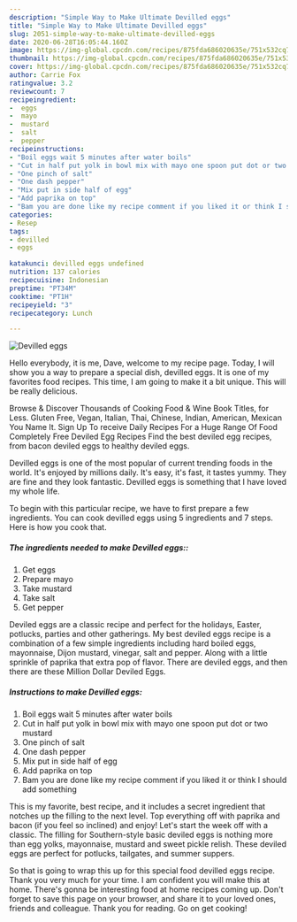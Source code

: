 ```yaml
---
description: "Simple Way to Make Ultimate Devilled eggs"
title: "Simple Way to Make Ultimate Devilled eggs"
slug: 2051-simple-way-to-make-ultimate-devilled-eggs
date: 2020-06-28T16:05:44.160Z
image: https://img-global.cpcdn.com/recipes/875fda686020635e/751x532cq70/devilled-eggs-recipe-main-photo.jpg
thumbnail: https://img-global.cpcdn.com/recipes/875fda686020635e/751x532cq70/devilled-eggs-recipe-main-photo.jpg
cover: https://img-global.cpcdn.com/recipes/875fda686020635e/751x532cq70/devilled-eggs-recipe-main-photo.jpg
author: Carrie Fox
ratingvalue: 3.2
reviewcount: 7
recipeingredient:
-  eggs
-  mayo
-  mustard
-  salt
-  pepper
recipeinstructions:
- "Boil eggs wait 5 minutes after water boils"
- "Cut in half put yolk in bowl mix with mayo one spoon put dot or two mustard"
- "One pinch of salt"
- "One dash pepper"
- "Mix put in side half of egg"
- "Add paprika on top"
- "Bam you are done like my recipe comment if you liked it or think I should add something"
categories:
- Resep
tags:
- devilled
- eggs

katakunci: devilled eggs undefined
nutrition: 137 calories
recipecuisine: Indonesian
preptime: "PT34M"
cooktime: "PT1H"
recipeyield: "3"
recipecategory: Lunch

---
```



![Devilled eggs](https://img-global.cpcdn.com/recipes/875fda686020635e/751x532cq70/devilled-eggs-recipe-main-photo.jpg)

Hello everybody, it is me, Dave, welcome to my recipe page. Today, I will show you a way to prepare a special dish, devilled eggs. It is one of my favorites food recipes. This time, I am going to make it a bit unique. This will be really delicious.

Browse &amp; Discover Thousands of Cooking Food &amp; Wine Book Titles, for Less. Gluten Free, Vegan, Italian, Thai, Chinese, Indian, American, Mexican You Name It. Sign Up To receive Daily Recipes For a Huge Range Of Food Completely Free Deviled Egg Recipes Find the best deviled egg recipes, from bacon deviled eggs to healthy deviled eggs.

Devilled eggs is one of the most popular of current trending foods in the world. It's enjoyed by millions daily. It's easy, it's fast, it tastes yummy. They are fine and they look fantastic. Devilled eggs is something that I have loved my whole life.


To begin with this particular recipe, we have to first prepare a few ingredients. You can cook devilled eggs using 5 ingredients and 7 steps. Here is how you cook that.

##### The ingredients needed to make Devilled eggs::

1. Get  eggs
1. Prepare  mayo
1. Take  mustard
1. Take  salt
1. Get  pepper


Deviled eggs are a classic recipe and perfect for the holidays, Easter, potlucks, parties and other gatherings. My best deviled eggs recipe is a combination of a few simple ingredients including hard boiled eggs, mayonnaise, Dijon mustard, vinegar, salt and pepper. Along with a little sprinkle of paprika that extra pop of flavor. There are deviled eggs, and then there are these Million Dollar Deviled Eggs. 

##### Instructions to make Devilled eggs:

1. Boil eggs wait 5 minutes after water boils
1. Cut in half put yolk in bowl mix with mayo one spoon put dot or two mustard
1. One pinch of salt
1. One dash pepper
1. Mix put in side half of egg
1. Add paprika on top
1. Bam you are done like my recipe comment if you liked it or think I should add something


This is my favorite, best recipe, and it includes a secret ingredient that notches up the filling to the next level. Top everything off with paprika and bacon (if you feel so inclined) and enjoy! Let&#39;s start the week off with a classic. The filling for Southern-style basic deviled eggs is nothing more than egg yolks, mayonnaise, mustard and sweet pickle relish. These deviled eggs are perfect for potlucks, tailgates, and summer suppers. 

So that is going to wrap this up for this special food devilled eggs recipe. Thank you very much for your time. I am confident you will make this at home. There's gonna be interesting food at home recipes coming up. Don't forget to save this page on your browser, and share it to your loved ones, friends and colleague. Thank you for reading. Go on get cooking!
